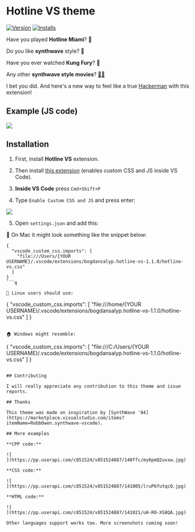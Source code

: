 
# Hotline VS theme

[![Version](https://vsmarketplacebadge.apphb.com/version/bogdansalyp.hotline-vs.svg)](https://marketplace.visualstudio.com/items?itemName=bogdansalyp.hotline-vs)
[![Installs](https://vsmarketplacebadge.apphb.com/installs/bogdansalyp.hotline-vs.svg)](https://marketplace.visualstudio.com/items?itemName=bogdansalyp.hotline-vs)

Have you played **Hotline Miami**? 🐔

Do you like **synthwave** style? 🌆

Have you ever watched **Kung Fury**? 🥋

Any other **synthwave style movies**? [🦂🔨](https://en.wikipedia.org/wiki/Drive_(2011_film))

I bet you did. And here's a new way to feel like a true [Hackerman](https://knowyourmeme.com/memes/hackerman) with this extension!

## Example (JS code)
![
](https://pp.userapi.com/c851524/v851524833/13d692/72JlbpWYC14.jpg)

## Installation

1. First, install **Hotline VS** extension. 

2. Then install [this extension](https://marketplace.visualstudio.com/items?itemName=be5invis.vscode-custom-css) (enables custom CSS and JS inside VS Code).

3. **Inside VS Code** press `Cmd+Shift+P`
4. Type `Enable Custom CSS and JS` and press enter:

![
](https://pp.userapi.com/c851524/v851524887/140f9f/F8t6B3sxDso.jpg)

5. Open `settings.json` and add this:

🍏 On Mac it might look something like the snippet below:

```
{
  "vscode_custom_css.imports": [
    "file:///Users/{YOUR USERNAME}/.vscode/extensions/bogdansalyp.hotline-vs-1.1.0/hotline-vs.css"
  ]
}
```q

🐧 Linux users should use:
```
{
  "vscode_custom_css.imports": [
    "file:///home/{YOUR USERNAME}/.vscode/extensions/bogdansalyp.hotline-vs-1.1.0/hotline-vs.css"
  ]
}
```

🏠 Windows might resemble:

```
{
  "vscode_custom_css.imports": [
    "file:///C:/Users/{YOUR USERNAME}/.vscode/extensions/bogdansalyp.hotline-vs-1.1.0/hotline-vs.css"
  ]
}
```
  
## Contributing

I will really appreciate any contribution to this theme and issue reports.

## Thanks

This theme was made on inspiration by [SynthWave '84](https://marketplace.visualstudio.com/items?itemName=RobbOwen.synthwave-vscode).

## More examples

**CPP code:**

![
](https://pp.userapi.com/c851524/v851524887/140ffc/my6pmQ2uvxw.jpg)

**CSS code:**

![
](https://pp.userapi.com/c851524/v851524887/141005/lruP6futqcQ.jpg)

**HTML code:**

![
](https://pp.userapi.com/c851524/v851524887/141021/uH-R0-XS8QA.jpg)

Other languages support works too. More screenshots coming soon!


